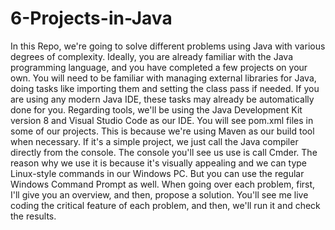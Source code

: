 # 6-Projects-in-Java

In this Repo, we're going to solve different problems using Java with various degrees of complexity. Ideally, you are already familiar with the Java programming language, and you have completed a few projects on your own. You will need to be familiar with managing external libraries for Java, doing tasks like importing them and setting the class pass if needed. If you are using any modern Java IDE, these tasks may already be automatically done for you. Regarding tools, we'll be using the Java Development Kit version 8 and Visual Studio Code as our IDE. You will see pom.xml files in some of our projects. This is because we're using Maven as our build tool when necessary. If it's a simple project, we just call the Java compiler directly from the console. The console you'll see us use is call Cmder. The reason why we use it is because it's visually appealing and we can type Linux-style commands in our Windows PC. But you can use the regular Windows Command Prompt as well. When going over each problem, first, I'll give you an overview, and then, propose a solution. You'll see me live coding the critical feature of each problem, and then, we'll run it and check the results.
